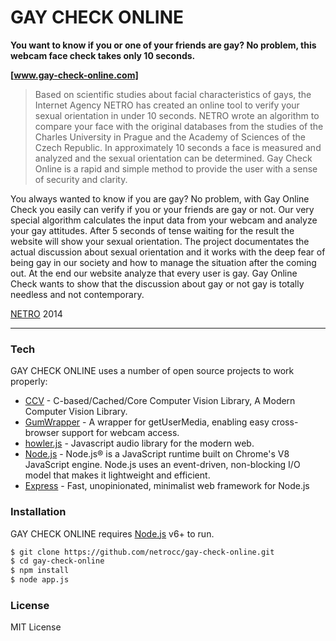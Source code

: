 # GAY CHECK ONLINE

**You want to know if you or one of your friends are gay? No problem, this webcam face check takes only 10 seconds.**

**[www.gay-check-online.com]**

> Based on scientific studies about facial characteristics of gays, the Internet Agency NETRO has created an online tool to verify your sexual orientation in under 10 seconds. NETRO wrote an algorithm to compare your face with the original databases from the studies of the Charles University in Prague and the Academy of Sciences of the Czech Republic. In approximately 10 seconds a face is measured and analyzed and the sexual orientation can be determined. Gay Check Online is a rapid and simple method to provide the user with a sense of security and clarity.

You always wanted to know if you are gay? No problem, with Gay Online Check you easily can verify if you or your friends are gay or not. Our very special algorithm calculates the input data from your webcam and analyze your gay attitudes. After 5 seconds of tense waiting for the result the website will show your sexual orientation.
The project documentates the actual discussion about sexual orientation and it works with the deep fear of being gay in our society and how to manage the situation after the coming out. At the end our website analyze that every user is gay. 
Gay Online Check wants to show that the discussion about gay or not gay is totally needless and not contemporary.

[NETRO] 2014

----

### Tech
GAY CHECK ONLINE uses a number of open source projects to work properly:

* [CCV] - C-based/Cached/Core Computer Vision Library, A Modern Computer Vision Library.
* [GumWrapper] - A wrapper for getUserMedia, enabling easy cross-browser support for webcam access.
* [howler.js] - Javascript audio library for the modern web.
* [Node.js] - Node.js® is a JavaScript runtime built on Chrome's V8 JavaScript engine. Node.js uses an event-driven, non-blocking I/O model that makes it lightweight and efficient. 
* [Express] - Fast, unopinionated, minimalist web framework for Node.js

### Installation
GAY CHECK ONLINE requires [Node.js] v6+ to run.

```sh
$ git clone https://github.com/netrocc/gay-check-online.git
$ cd gay-check-online
$ npm install
$ node app.js
```


### License
MIT License


[www.gay-check-online.com]: <https://www.gay-check-online.com>
[NETRO]: <https://www.netro.cc>
[TWITTER]: <https://twitter.com/netrocc>

[CCV]: <https://github.com/liuliu/ccv>
[GumWrapper]: <https://github.com/tagawa/GumWrapper>
[howler.js]: <https://github.com/goldfire/howler.js>

[Node.js]: <https://nodejs.org>
[Express]: <http://expressjs.com>
